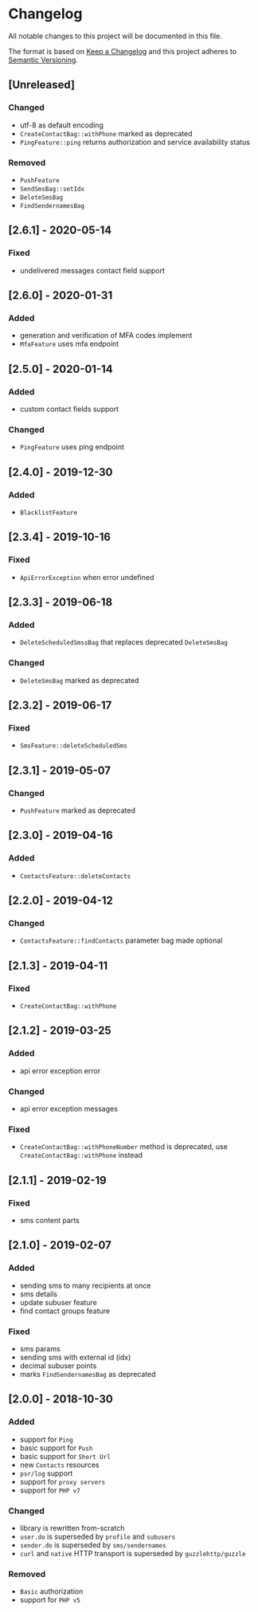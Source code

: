 # Changelog
All notable changes to this project will be documented in this file.

The format is based on [Keep a Changelog](http://keepachangelog.com/en/1.0.0/) and this project adheres to [Semantic Versioning](http://semver.org/spec/v2.0.0.html).

## [Unreleased]
### Changed
- utf-8 as default encoding
- `CreateContactBag::withPhone` marked as deprecated
- `PingFeature::ping` returns authorization and service availability status

### Removed
- `PushFeature`
- `SendSmsBag::setIdx`
- `DeleteSmsBag`
- `FindSendernamesBag`

## [2.6.1] - 2020-05-14
### Fixed
- undelivered messages contact field support

## [2.6.0] - 2020-01-31
### Added
- generation and verification of MFA codes implement
- `MfaFeature` uses mfa endpoint

## [2.5.0] - 2020-01-14
### Added
- custom contact fields support
### Changed
- `PingFeature` uses ping endpoint

## [2.4.0] - 2019-12-30
### Added
- `BlacklistFeature`

## [2.3.4] - 2019-10-16
### Fixed
- `ApiErrorException` when error undefined

## [2.3.3] - 2019-06-18
### Added
- `DeleteScheduledSmssBag` that replaces deprecated `DeleteSmsBag`

### Changed
- `DeleteSmsBag` marked as deprecated

## [2.3.2] - 2019-06-17
### Fixed
- `SmsFeature::deleteScheduledSms`

## [2.3.1] - 2019-05-07
### Changed
- `PushFeature` marked as deprecated

## [2.3.0] - 2019-04-16
### Added
- `ContactsFeature::deleteContacts`

## [2.2.0] - 2019-04-12
### Changed
- `ContactsFeature::findContacts` parameter bag made optional

## [2.1.3] - 2019-04-11
### Fixed
- `CreateContactBag::withPhone`

## [2.1.2] - 2019-03-25
### Added
- api error exception error
### Changed
- api error exception messages
### Fixed
- `CreateContactBag::withPhoneNumber` method is deprecated, use `CreateContactBag::withPhone` instead

## [2.1.1] - 2019-02-19
### Fixed
- sms content parts

## [2.1.0] - 2019-02-07
### Added
- sending sms to many recipients at once
- sms details
- update subuser feature
- find contact groups feature
### Fixed
- sms params
- sending sms with external id (idx)
- decimal subuser points
- marks `FindSendernamesBag` as deprecated

## [2.0.0] - 2018-10-30
### Added
- support for `Ping`
- basic support for `Push`
- basic support for `Short Url`
- new `Contacts` resources
- `psr/log` support
- support for `proxy servers`
- support for `PHP v7`
### Changed
- library is rewritten from-scratch
- `user.do` is superseded by `profile` and `subusers`
- `sender.do` is superseded by `sms/sendernames`
- `curl` and `native` HTTP transport is superseded by `guzzlehttp/guzzle`
### Removed
- `Basic` authorization
- support for `PHP v5`
